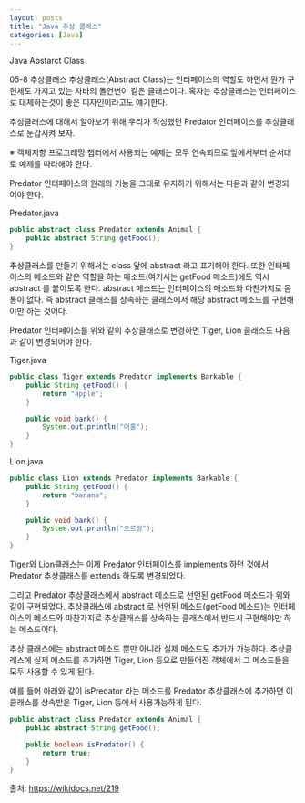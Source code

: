 ```yaml
---
layout: posts
title: "Java 추상 클래스"
categories: [Java]
---
```


Java Abstarct Class

05-8 추상클래스
추상클래스(Abstract Class)는 인터페이스의 역할도 하면서 뭔가 구현체도 가지고 있는 자바의 돌연변이 같은 클래스이다. 혹자는 추상클래스는 인터페이스로 대체하는것이 좋은 디자인이라고도 얘기한다.

추상클래스에 대해서 알아보기 위해 우리가 작성했던 Predator 인터페이스를 추상클래스로 둔갑시켜 보자.

※ 객체지향 프로그래밍 챕터에서 사용되는 예제는 모두 연속되므로 앞에서부터 순서대로 예제를 따라해야 한다.

Predator 인터페이스의 원래의 기능을 그대로 유지하기 위해서는 다음과 같이 변경되어야 한다.

Predator.java

```java
public abstract class Predator extends Animal {
    public abstract String getFood();
}
```
추상클래스를 만들기 위해서는 class 앞에 abstract 라고 표기해야 한다. 또한 인터페이스의 메소드와 같은 역할을 하는 메소드(여기서는 getFood 메소드)에도 역시 abstract 를 붙이도록 한다. abstract 메소드는 인터페이스의 메소드와 마찬가지로 몸통이 없다. 즉 abstract 클래스를 상속하는 클래스에서 해당 abstract 메소드를 구현해야만 하는 것이다.

Predator 인터페이스를 위와 같이 추상클래스로 변경하면 Tiger, Lion 클래스도 다음과 같이 변경되어야 한다.

Tiger.java

```java
public class Tiger extends Predator implements Barkable {
    public String getFood() {
        return "apple";
    }

    public void bark() {
        System.out.println("어흥");
    }
}
```
Lion.java

```java
public class Lion extends Predator implements Barkable {
    public String getFood() {
        return "banana";
    }

    public void bark() {
        System.out.println("으르렁");
    }
}
```
Tiger와 Lion클래스는 이제 Predator 인터페이스를 implements 하던 것에서 Predator 추상클래스를 extends 하도록 변경되었다.

그리고 Predator 추상클래스에서 abstract 메소드로 선언된 getFood 메소드가 위와 같이 구현되었다. 추상클래스에 abstract 로 선언된 메소드(getFood 메소드)는 인터페이스의 메소드와 마찬가지로 추상클래스를 상속하는 클래스에서 반드시 구현해야만 하는 메소드이다.

추상 클래스에는 abstract 메소드 뿐만 아니라 실제 메소드도 추가가 가능하다. 추상클래스에 실제 메소드를 추가하면 Tiger, Lion 등으로 만들어진 객체에서 그 메소드들을 모두 사용할 수 있게 된다.

예를 들어 아래와 같이 isPredator 라는 메소드를 Predator 추상클래스에 추가하면 이 클래스를 상속받은 Tiger, Lion 등에서 사용가능하게 된다.

```java
public abstract class Predator extends Animal {
    public abstract String getFood();

    public boolean isPredator() {
        return true;
    }
}
```


출처: https://wikidocs.net/219

